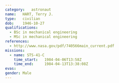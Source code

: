 ```yaml
---
category:	astronaut
name:	HART, Terry J.
type:	civilian
dob:	1946-10-27
qualifications:
  - BSc in mechanical engineering
  - MSc in mechanical engineering
references:
  - http://www.nasa.gov/pdf/740566main_current.pdf
missions:
  - name: STS-41-C
    time_start:   1984-04-06T13:58Z
    time_end:     1984-04-13T13:38:08Z
evas:
gender:	Male
---
```

